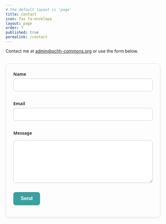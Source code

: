 ```yaml
---
# the default layout is 'page'
title: Contact
icon: fas fa-envelope
layout: page
order: 7
published: true
permalink: /contact
---
```


<style>
    .contact-form {
      max-width: 500px;
      margin: 2rem auto;
      padding: 1.5rem;
      background: #fdfdfd;
      border: 1px solid #e0e0e0;
      border-radius: 12px;
      box-shadow: 0 4px 8px rgba(0,0,0,0.05);
      font-family: system-ui, sans-serif;
    }

    .contact-form label {
      display: block;
      margin-bottom: 0.3rem;
      font-weight: 600;
      color: #333;
    }

    .contact-form input,
    .contact-form textarea {
      width: 100%;
      padding: 0.7rem;
      margin-bottom: 1rem;
      border: 1px solid #ccc;
      border-radius: 8px;
      font-size: 1rem;
      box-sizing: border-box;
    }

    .contact-form input:focus,
    .contact-form textarea:focus {
      outline: none;
      border-color: #3aa0a0; /* coastal teal accent */
      box-shadow: 0 0 0 3px rgba(58,160,160,0.2);
    }

    .contact-form button {
      display: inline-block;
      background: #3aa0a0; /* coastal teal accent */
      color: white;
      font-size: 1rem;
      font-weight: 600;
      padding: 0.8rem 1.5rem;
      border: none;
      border-radius: 8px;
      cursor: pointer;
      transition: background 0.2s ease-in-out;
    }

    .contact-form button:hover {
      background: #317c7c;
    }
</style>

Contact me at [admin@schh-commons.org](mailto:admin@schh-commons.org) or use the form below.

<form class="contact-form" action="https://formsubmit.co/admin@schh-commons.org" method="POST">
  <label for="name">Name</label>
  <input id="name" type="text" name="name" required>

  <label for="email">Email</label>
  <input id="email" type="email" name="email" required>

  <label for="message">Message</label>
  <textarea id="message" name="message" rows="6" required></textarea>

  <!-- hidden options -->
  <input type="hidden" name="_subject" value="Website contact form">
  <input type="hidden" name="_next" value="https://www.schh-commons.org/thanks">
  <input type="text" name="_honey" style="display:none">
  <input type="hidden" name="_captcha" value="false">

  <button type="submit">Send</button>
</form>